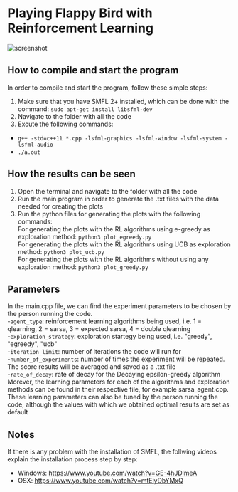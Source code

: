 # Playing Flappy Bird with Reinforcement Learning
![screenshot](https://denizbasgoren.github.io/sfml-flappy-bird/screenshots/s2.png)
## How to compile and start the program
In order to compile and start the program, follow these simple steps:
1) Make sure that you have SMFL 2+ installed, which can be done with the command:
```sudo apt-get install libsfml-dev```
2) Navigate to the folder with all the code
3) Excute the following commands:
- `g++ -std=c++11 *.cpp -lsfml-graphics -lsfml-window -lsfml-system -lsfml-audio`
- `./a.out`
## How the results can be seen
1) Open the terminal and navigate to the folder with all the code
2) Run the main program in order to generate the .txt files with the data needed for creating the plots
3) Run the python files for generating the plots with the following commands:<br>
For generating the plots with the RL algorithms using e-greedy as exploration method: ```python3 plot_egreedy.py```<br>
For generating the plots with the RL algorithms using UCB as exploration method: ```python3 plot_ucb.py```<br>
For generating the plots with the RL algorithms without using any exploration method: ```python3 plot_greedy.py```<br>
## Parameters
In the main.cpp file, we can find the experiment parameters to be chosen by the person running the code. <br>
-```agent_type```: reinforcement learning algorithms being used, i.e. 1 = qlearning, 2 = sarsa, 3 = expected sarsa, 4 = double qlearning<br>
-```exploration_strategy```: exploration startegy being used, i.e. "greedy", "egreedy", "ucb"<br>
-```iteration_limit```: number of iterations the code will run for<br>
-```number_of_experiments```: number of times the experiment will be repeated. The score results will be averaged and saved as a .txt file<br>
-```rate_of_decay```: rate of decay for the Decaying epsilon-greedy algorithm<br>
Morever, the learning parameters for each of the algorithms and exploration methods can be found in their respective file, for example sarsa_agent.cpp. These learning parameters can also be tuned by the person running the code, although the values with which we obtained optimal results are set as default
## Notes
If there is any problem with the installation of SMFL, the follwing videos explain the installation process step by step:
- Windows: https://www.youtube.com/watch?v=GE-4hJDlmeA
- OSX: https://www.youtube.com/watch?v=mtEiyDbYMxQ
